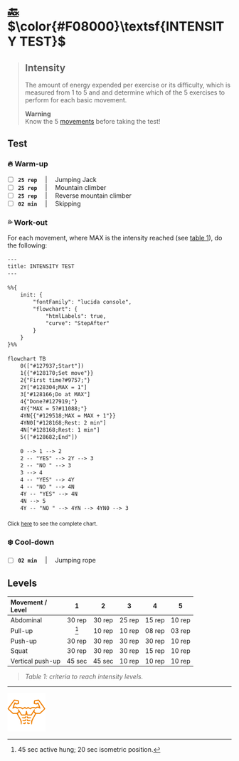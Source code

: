 # [:back:][back] $\color{#F08000}\textsf{INTENSITY TEST}$

> ## Intensity
>
> The amount of energy expended per exercise or its difficulty, which is measured from 1 to 5 and and determine which of the 5 exercises to perform for each basic movement\.
>
> **Warning**  
> Know the 5 [movements] before taking the test\!

## Test

### :fire: Warm-up

+ [ ] **`25 rep`** &emsp;|&emsp; Jumping Jack
+ [ ] **`25 rep`** &emsp;|&emsp; Mountain climber
+ [ ] **`25 rep`** &emsp;|&emsp; Reverse mountain climber
+ [ ] **`02 min`** &emsp;|&emsp; Skipping

### :sweat_drops: Work-out

For each movement, where MAX is the intensity reached \(see [table 1]\), do the following\:

```mermaid
---
title: INTENSITY TEST
---

%%{
    init: {
        "fontFamily": "lucida console",
        "flowchart": {
            "htmlLabels": true,
            "curve": "StepAfter"
        }
    }
}%%

flowchart TB
    0(["#127937;Start"])
    1{{"#128170;Set move"}}
    2{"First time?#9757;"}
    2Y["#128304;MAX = 1"]
    3["#128166;Do at MAX"]
    4{"Done?#127919;"}
    4Y{"MAX = 5?#11088;"}
    4YN{{"#129518;MAX = MAX + 1"}}
    4YN0["#128168;Rest: 2 min"]
    4N["#128168;Rest: 1 min"]
    5(["#128682;End"])

    0 --> 1 --> 2
    2 -- "YES" --> 2Y --> 3
    2 -- "NO " --> 3
    3 --> 4
    4 -- "YES" --> 4Y
    4 -- "NO " --> 4N
    4Y -- "YES" --> 4N
    4N --> 5
    4Y -- "NO " --> 4YN --> 4YN0 --> 3
```

<sub>Click [here][int-cht] to see the complete chart\.</sub>

### :snowflake: Cool-down

+ [ ] **`02 min`** &emsp;|&emsp; Jumping rope

## Levels

|Movement \/<br>Level     |1     |2     |3     |4     |5     |
|:------------------------|:----:|:----:|:----:|:----:|:----:|
|Abdominal                |30 rep|30 rep|25 rep|15 rep|10 rep|
|Pull-up                  |[^pul]|10 rep|10 rep|08 rep|03 rep|
|Push-up                  |30 rep|30 rep|30 rep|30 rep|10 rep|
|Squat                    |30 rep|30 rep|30 rep|15 rep|10 rep|
|Vertical push-up         |45 sec|45 sec|10 rep|10 rep|10 rep|
> _Table 1\: criteria to reach intensity levels._

[^pul]: 45 sec active hung; 20 sec isometric position\.

---

[![abs](../icons/six_pack_little.svg)](../training-1.md "Trining 1")

<!-- predefined -->
[back]: tests.md "Tests"

<!-- named -->
[table 1]: #levels "Criteria table"
[movements]: ../movements/movements.md "Movements"

<!-- charts -->
[int-cht]: ../others/chart-intensity-test.md "Complete intensity test"
